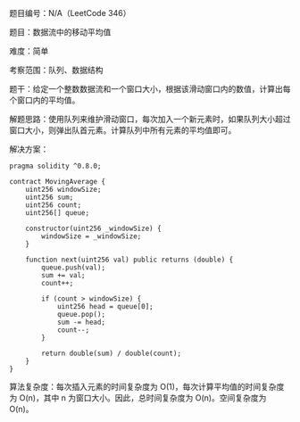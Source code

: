 题目编号：N/A（LeetCode 346）

题目：数据流中的移动平均值

难度：简单

考察范围：队列、数据结构

题干：给定一个整数数据流和一个窗口大小，根据该滑动窗口内的数值，计算出每个窗口内的平均值。

解题思路：使用队列来维护滑动窗口，每次加入一个新元素时，如果队列大小超过窗口大小，则弹出队首元素。计算队列中所有元素的平均值即可。

解决方案：

```solidity
pragma solidity ^0.8.0;

contract MovingAverage {
    uint256 windowSize;
    uint256 sum;
    uint256 count;
    uint256[] queue;

    constructor(uint256 _windowSize) {
        windowSize = _windowSize;
    }

    function next(uint256 val) public returns (double) {
        queue.push(val);
        sum += val;
        count++;

        if (count > windowSize) {
            uint256 head = queue[0];
            queue.pop();
            sum -= head;
            count--;
        }

        return double(sum) / double(count);
    }
}
```

算法复杂度：每次插入元素的时间复杂度为 O(1)，每次计算平均值的时间复杂度为 O(n)，其中 n 为窗口大小。因此，总时间复杂度为 O(n)。空间复杂度为 O(n)。